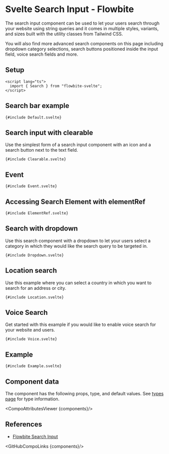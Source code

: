 # Svelte Search Input - Flowbite


The search input component can be used to let your users search through your website using string queries and it comes in multiple styles, variants, and sizes built with the utility classes from Tailwind CSS.

You will also find more advanced search components on this page including dropdown category selections, search buttons positioned inside the input field, voice search fields and more.

## Setup

```svelte
<script lang="ts">
  import { Search } from "flowbite-svelte";
</script>
```

## Search bar example

```svelte
{#include Default.svelte}
```

## Search input with clearable

Use the simplest form of a search input component with an icon and a search button next to the text field.

```svelte
{#include Clearable.svelte}
```

## Event

```svelte
{#include Event.svelte}
```

## Accessing Search Element with elementRef

```svelte
{#include ElementRef.svelte}
```

## Search with dropdown

Use this search component with a dropdown to let your users select a category in which they would like the search query to be targeted in.

```svelte
{#include Dropdown.svelte}
```

## Location search

Use this example where you can select a country in which you want to search for an address or city.

```svelte
{#include Location.svelte}
```

## Voice Search

Get started with this example if you would like to enable voice search for your website and users.

```svelte
{#include Voice.svelte}
```

## Example

```svelte
{#include Example.svelte}
```

## Component data

The component has the following props, type, and default values. See [types page](/docs/pages/typescript) for type information.

<CompoAttributesViewer {components}/>

## References

- [Flowbite Search Input](https://flowbite.com/docs/forms/search-input/)

<GitHubCompoLinks {components}/>
